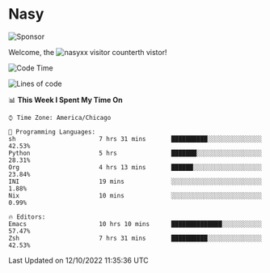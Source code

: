 # Nasy

<!--
<p align="center">
<img height="200" src="https://github-readme-stats.vercel.app/api?username=nasyxx&count_private=true&show_icons=true&theme=dracula&include_all_commits=true"/>
<img height="200" src="https://github-readme-stats.vercel.app/api/top-langs/?username=nasyxx&theme=dracula&hide=html,jupyter+notebook&count_private=true&show_icons=true"/>
</p>

  
----------------
-->

![Sponsor](https://img.shields.io/static/v1.svg?label=Sponsor&message=%E2%9D%A4&logo=GitHub&style=flat&color=pink)
 
Welcome, the ![nasyxx visitor counter](https://count.getloli.com/get/@nasyxx?theme=rule34)th vistor!
 
<!--START_SECTION:waka-->
![Code Time](http://img.shields.io/badge/Code%20Time-2%2C708%20hrs%2047%20mins-blue)

![Lines of code](https://img.shields.io/badge/From%20Hello%20World%20I%27ve%20Written-5%20Million%20lines%20of%20code-blue)

📊 **This Week I Spent My Time On** 

```text
⌚︎ Time Zone: America/Chicago

💬 Programming Languages: 
sh                       7 hrs 31 mins       ██████████░░░░░░░░░░░░░░░   42.53% 
Python                   5 hrs               ███████░░░░░░░░░░░░░░░░░░   28.31% 
Org                      4 hrs 13 mins       ██████░░░░░░░░░░░░░░░░░░░   23.84% 
INI                      19 mins             ░░░░░░░░░░░░░░░░░░░░░░░░░   1.88% 
Nix                      10 mins             ░░░░░░░░░░░░░░░░░░░░░░░░░   0.99%

🔥 Editors: 
Emacs                    10 hrs 10 mins      ██████████████░░░░░░░░░░░   57.47% 
Zsh                      7 hrs 31 mins       ██████████░░░░░░░░░░░░░░░   42.53%

```


 Last Updated on 12/10/2022 11:35:36 UTC
<!--END_SECTION:waka-->

<!-- ![visitors](https://visitor-badge.laobi.icu/badge?page_id=nasyxx.nasyxx) -->
